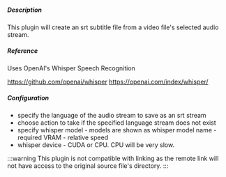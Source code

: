 
##### Description
This plugin will create an srt subtitle file from a video file's selected audio stream.

##### Reference
Uses OpenAI's Whisper Speech Recognition

https://github.com/openai/whisper
https://openai.com/index/whisper/

##### Configuration
- specify the language of the audio stream to save as an srt stream
- choose action to take if the specified language stream does not exist
- specify whisper model - models are shown as whisper model name - required VRAM - relative speed
- whisper device - CUDA or CPU.  CPU will be very slow.

:::warning
This plugin is not compatible with linking as the remote link will not have access to the original source file's directory.
:::
